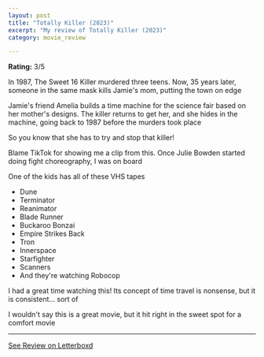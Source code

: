```yaml
---
layout: post
title: "Totally Killer (2023)"
excerpt: "My review of Totally Killer (2023)"
category: movie_review

---
```


**Rating:** 3/5

In 1987, The Sweet 16 Killer murdered three teens. Now, 35 years later, someone in the same mask kills Jamie's mom, putting the town on edge

Jamie's friend Amelia builds a time machine for the science fair based on her mother's designs. The killer returns to get her, and she hides in the machine, going back to 1987 before the murders took place

So you know that she has to try and stop that killer!

Blame TikTok for showing me a clip from this. Once Julie Bowden started doing fight choreography, I was on board

One of the kids has all of these VHS tapes
* Dune
* Terminator
* Reanimator
* Blade Runner
* Buckaroo Bonzai
* Empire Strikes Back
* Tron
* Innerspace
* Starfighter
* Scanners
* And they're watching Robocop

I had a great time watching this! Its concept of time travel is nonsense, but it is consistent... sort of

I wouldn't say this is a great movie, but it hit right in the sweet spot for a comfort movie

<hr>

[See Review on Letterboxd](https://boxd.it/4YkWwV)
